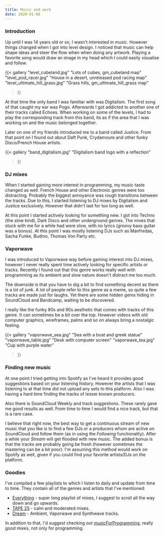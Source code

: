 ```yaml
---
title: Music and work
date: 2020-01-08
---
```


### Introduction
Up until I was 14 years old or so, I wasn't interested in music. However things changed when I got into level design. I noticed that music can help shape ideas and steer the flow when when doing any artwork. Playing a favorite song would draw an image in my head which I could easily visualise and follow.

{{<
  gallery
  "level_cubeland.jpg" "Lots of cubes, gm_cubeland map"
  "level_pod_racer.jpg" "House in a desert, unreleased pod racing map"
  "level_ultimate_hill_grass.jpg" "Grass hills, gm_ultimate_hill_grass map"
>}}

At that time the only band I was familiar with was Digitalism. The first song of that caught my ear was Pogo. Afterwards I got addicted to another one of their tracks called Echoes. When working on some of the levels, I had to play the corresponding track from this band, its as if the area that I was working on and the music belonged together.

Later on one of my friends introduced me to a band called Justice. From that point on I found out about Daft Punk, Crydamoure and other funky Disco/French House artists.

{{<
  gallery
  "band_digitalism.jpg" "Digitalism band logo with a reflection"
>}}

### DJ mixes
When I started gaining more interest in programming, my music taste changed as well. French House and other Electronic genres were too distracting. Probably the biggest annoyance was rough transitions between the tracks. Due to this, I started listening to DJ mixes by Digitalism and Justice exclusively. However that didn't last for too long as well.

At this point I started actively looking for something new. I got into Techno (the slow kind), Dark Disco and other underground genres. The mixes that stuck with me for a while had were slow, with no lyrics (groovy bass guitar was a bonus). At this point I was mostly listening DJs such as Manfredas, Sacha Funke, Budino, Thomas Von Party etc.

### Vaporwave
I was introduced to Vaporwave way before gaining interest into DJ mixes, however I never really spent time actively looking for specific artists or tracks. Recently I found out that this genre works really well with programming as its ambient and slow nature doesn't distract me too much.

The downside is that you have to dig a bit to find something decent as there is a lot of junk. A lot of people refer to this genre as a meme, so quite a few tracks are made just for laughs. Yet there are some hidden gems hiding in SoundCloud and Bandcamp, waiting to be discovered.

I really like the funky 80s and 90s aesthetic that comes with tracks of this genre. It can sometimes be a bit over the top. However videos with old computer graphics, wireframes, palms and so on always bring a nostalgic feeling.

{{<
  gallery
  "vaporwave_sea.jpg" "Sea with a boat and greek statue"
  "vaporwave_table.jpg" "Desk with computer screen"
  "vaporwave_tea.jpg" "Cup with purple water"
>}}

### Finding new music
At one point I tried getting into Spotify as I've heard it provides good suggestions based on your listening history. However the artists that I was listening to at that time did not upload any sets to this platform. Also I was having a hard time finding the tracks of lesser known producers.

Also there is SoundCloud Weekly and track suggestions. These rarely gave me good results as well. From time to time I would find a nice track, but that is a rare case.

I believe that right now, the best way to get a continuous stream of new music that you like is to find a few DJs or a producers whom are active on SoundCloud and follow them (as in using the _Following_ functionality). After a while your _Stream_ will get flooded with new music. The added bonus is that the tracks are probably going be fresh (however sometimes the mastering can be a bit poor). I'm assuming this method would work on Spotify as well, given if you could find your favorite artists/DJs on the platform.

### Goodies
[Everything]: https://soundcloud.com/edvinas-danevicius/sets/everything "SoundCloud playlist with lots of mixes"
[TAPE 25]: https://soundcloud.com/edvinas-danevicius/sets/tape-25 "SoundCloud playlist with clam mixes"
[Dream]: https://soundcloud.com/edvinas-danevicius/sets/dream "SoundCloud playlist with calm tracks"

[musicForProgramming]: http://musicforprogramming.net "Website with a great selection of calm mixes"

I've compiled a few playlists to which I listen to daily and update from time to time. They contain all of the genres and artists that I've mentioned:

* [Everything] - super long playlist of mixes, I suggest to scroll all the way down and go upwards.
* [TAPE 25] - calm and moderated mixes.
* [Dream] - Ambient, Vaporwave and Synthwave tracks.

In addition to that, I'd suggest checking out [musicForProgramming], really good mixes, not only for programming.
